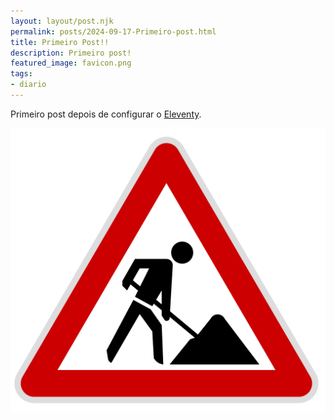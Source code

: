 ```yaml
---
layout: layout/post.njk
permalink: posts/2024-09-17-Primeiro-post.html
title: Primeiro Post!!
description: Primeiro post!
featured_image: favicon.png
tags:
- diario
---
```

Primeiro post depois de configurar o [Eleventy](https://www.11ty.dev/).

![Site em construção!!](../images/favicon.png)